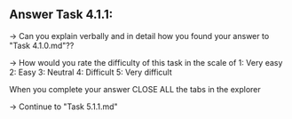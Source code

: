Answer Task 4.1.1:
------------------

-> Can you explain verbally and in detail how you found your answer  to "Task 4.1.0.md"??

-> How would you rate the difficulty of this task in the scale of 
	1: Very easy
	2: Easy
	3: Neutral
	4: Difficult
	5: Very difficult 

When you complete your answer CLOSE ALL the tabs in the explorer 

-> Continue to "Task 5.1.1.md"